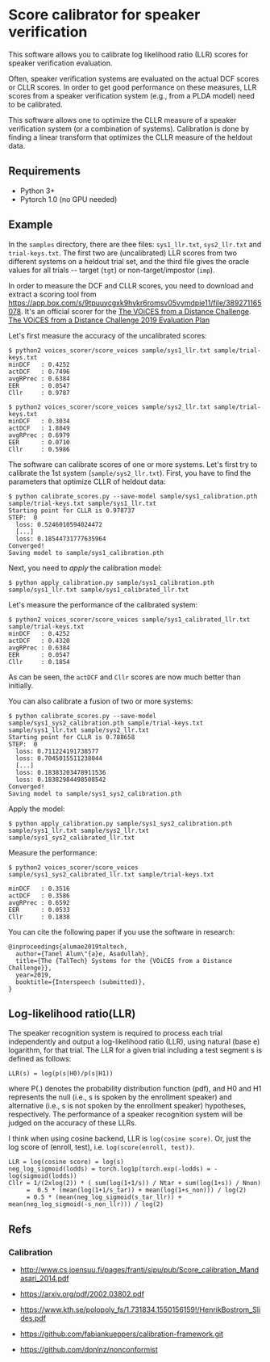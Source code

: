# Score calibrator for speaker verification

This software allows you to calibrate log likelihood ratio (LLR) scores 
for speaker verification evaluation.

Often, speaker verification systems are evaluated on the actual DCF scores
or CLLR scores. In order to get good performance on these measures, LLR
scores from a speaker verification system (e.g., from a PLDA model) need
to be calibrated.

This software allows one to optimize the CLLR measure of a speaker 
verification system (or a combination of systems). 
Calibration is done by finding a linear transform
that optimizes the CLLR measure of the heldout data. 

## Requirements

  * Python 3+
  * Pytorch 1.0 (no GPU needed)

## Example

In the `samples`  directory, there are thee files: `sys1_llr.txt`,
`sys2_llr.txt` and `trial-keys.txt`. The first two are (uncalibrated)
LLR scores from two different systems on a heldout trial set, and the third file
gives the oracle values for all trials -- target (`tgt`) or non-target/impostor (`imp`).

In order to measure the DCF and CLLR scores, you need to download and extract a scoring tool
from https://app.box.com/s/9tpuuycgxk9hykr6romsv05vvmdpie11/file/389271165078.
It's an official scorer for the [The VOiCES from a Distance Challenge](https://voices18.github.io/Interspeech2019_SpecialSession/).
[The VOiCES from a Distance Challenge 2019 Evaluation Plan](https://arxiv.org/pdf/1902.10828.pdf)

Let's first measure the accuracy of the uncalibrated scores:

    $ python2 voices_scorer/score_voices sample/sys1_llr.txt sample/trial-keys.txt                 
    minDCF   : 0.4252
    actDCF   : 0.7496
    avgRPrec : 0.6384
    EER      : 0.0547
    Cllr     : 0.9787

    $ python2 voices_scorer/score_voices sample/sys2_llr.txt sample/trial-keys.txt                 
    minDCF   : 0.3034
    actDCF   : 1.8849
    avgRPrec : 0.6979
    EER      : 0.0710
    Cllr     : 0.5986

The software can calibrate scores of one or more systems. Let's first try
to calibrate the 1st system (`sample/sys2_llr.txt`). First, you have to find
the parameters that optimize CLLR of heldout data:

    $ python calibrate_scores.py --save-model sample/sys1_calibration.pth sample/trial-keys.txt sample/sys1_llr.txt                                                           
    Starting point for CLLR is 0.978737
    STEP:  0
      loss: 0.5246010594024472
      [...]
      loss: 0.18544731777635964
    Converged!
    Saving model to sample/sys1_calibration.pth
    
Next, you need to *apply* the calibration model:

    $ python apply_calibration.py sample/sys1_calibration.pth sample/sys1_llr.txt sample/sys1_calibrated_llr.txt
    
Let's measure the performance of the calibrated system:

    $ python2 voices_scorer/score_voices sample/sys1_calibrated_llr.txt sample/trial-keys.txt      
    minDCF   : 0.4252
    actDCF   : 0.4320
    avgRPrec : 0.6384
    EER      : 0.0547
    Cllr     : 0.1854

As can be seen, the `actDCF` and `Cllr` scores are now much better than initially.

You can also calibrate a fusion of two or more systems:

    $ python calibrate_scores.py --save-model sample/sys1_sys2_calibration.pth sample/trial-keys.txt sample/sys1_llr.txt sample/sys2_llr.txt                                 
    Starting point for CLLR is 0.788658
    STEP:  0
      loss: 0.711224191738577
      loss: 0.7045015511238044
      [...]
      loss: 0.18383203478911536
      loss: 0.18382984498508542
    Converged!
    Saving model to sample/sys1_sys2_calibration.pth

Apply the model:

    $ python apply_calibration.py sample/sys1_sys2_calibration.pth sample/sys1_llr.txt sample/sys2_llr.txt sample/sys1_sys2_calibrated_llr.txt 
    
Measure the performance:

    $ python2 voices_scorer/score_voices sample/sys1_sys2_calibrated_llr.txt sample/trial-keys.txt 
     
    minDCF   : 0.3516
    actDCF   : 0.3586
    avgRPrec : 0.6592
    EER      : 0.0533
    Cllr     : 0.1838


You can cite the following paper if you use the software in research:

    @inproceedings{alumae2019taltech,
      author={Tanel Alum\"{a}e, Asadullah},
      title={The {TalTech} Systems for the {VOiCES from a Distance Challenge}},
      year=2019,
      booktitle={Interspeech (submitted)},
    }

## Log-likelihood ratio(LLR)
The speaker recognition system is required to process each trial independently and output a log-likelihood ratio (LLR), using natural (base e) logarithm, for that trial. The LLR for a given trial including a test
segment s is defined as follows:

`LLR(s) = log(p(s|H0)/p(s|H1))` 

where P(.) denotes the probability distribution function
(pdf), and H0 and H1 represents the null (i.e., s is spoken by the
enrollment speaker) and alternative (i.e., s is not spoken by the
enrollment speaker) hypotheses, respectively. The performance
of a speaker recognition system will be judged on the accuracy
of these LLRs.

I think when using cosine backend, LLR is `log(cosine score)`. Or, just the log score of (enroll, test), i.e. `log(score(enroll, test))`. 

```
LLR = log(cosine score) = log(s)
neg_log_sigmoid(lodds) = torch.log1p(torch.exp(-lodds) = -log(sigmoid(lodds))
Cllr = 1/(2xlog(2)) * ( sum(log(1+1/s)) / Ntar + sum(log(1+s)) / Nnon)
     =  0.5 * (mean(log(1+1/s_tar)) + mean(log(1+s_non))) / log(2)
     = 0.5 * (mean(neg_log_sigmoid(s_tar_llr)) + mean(neg_log_sigmoid(-s_non_llr))) / log(2)
```
## Refs

### Calibration
* http://www.cs.joensuu.fi/pages/franti/sipu/pub/Score_calibration_Mandasari_2014.pdf
* https://arxiv.org/pdf/2002.03802.pdf
* https://www.kth.se/polopoly_fs/1.731834.1550156159!/HenrikBostrom_Slides.pdf

* https://github.com/fabiankueppers/calibration-framework.git
* https://github.com/donlnz/nonconformist
